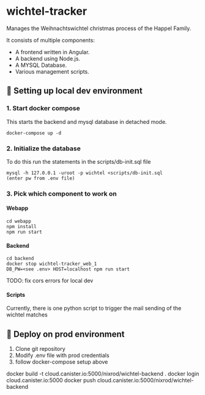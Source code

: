 # wichtel-tracker
Manages the Weihnachtswichtel christmas process of the Happel Family.

It consists of multiple components:
- A frontend written in Angular. 
- A backend using Node.js.
- A MYSQL Database.
- Various management scripts.


## 🚶 Setting up local dev environment

### 1. Start docker compose

This starts the backend and mysql database in detached mode.
```
docker-compose up -d
```

### 2. Initialize the database

To do this run the statements in the scripts/db-init.sql file
```
mysql -h 127.0.0.1 -uroot -p wichtel <scripts/db-init.sql
(enter pw from .env file)
```

### 3. Pick which component to work on

#### Webapp
```
cd webapp
npm install
npm run start
```

#### Backend
```
cd backend
docker stop wichtel-tracker_web_1
DB_PW=<see .env> HOST=localhost npm run start
```
TODO: fix cors errors for local dev

#### Scripts
Currently, there is one python script to trigger the mail sending of the wichtel matches

## 🏃 Deploy on prod environment

1. Clone git repository
2. Modify .env file with prod credentials 
3. follow docker-compose setup above


docker build -t cloud.canister.io:5000/nixrod/wichtel-backend .
docker login cloud.canister.io:5000
docker push cloud.canister.io:5000/nixrod/wichtel-backend
